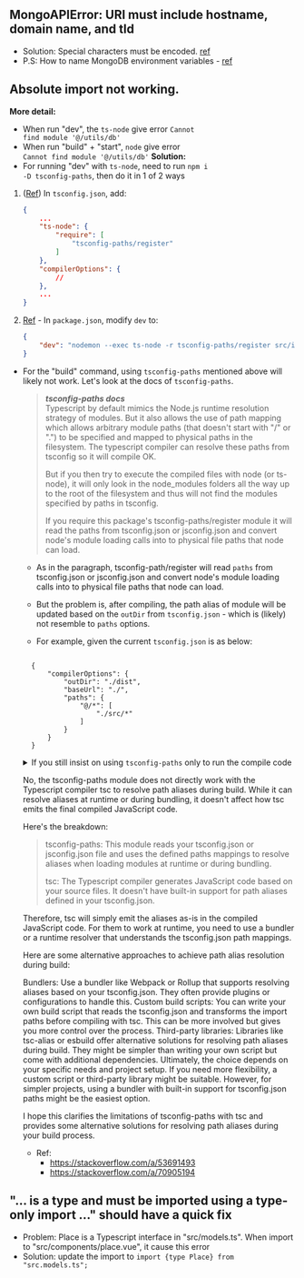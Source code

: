 ## MongoAPIError: URI must include hostname, domain name, and tld
- Solution: Special characters must be encoded. [ref](https://stackoverflow.com/a/57789524)
- P.S: How to name MongoDB environment variables - [ref](https://stackoverflow.com/a/62767284)


## Absolute import not working.
**More detail:**
- When run "dev", the <code>ts-node</code> give error <code>Cannot find module \'@/utils/db\'</code>
- When run "build" + "start", <code>node</code> give error <code> Cannot find module '@/utils/db'</code>
**Solution:**
- For running "dev" with <code>ts-node</code>, need to run <code>npm i -D tsconfig-paths</code>, then do it in 1 of 2 ways
1. ([Ref](https://stackoverflow.com/a/72622089)) In `tsconfig.json`, add:
    ```json
    {
        ...
        "ts-node": {
            "require": [
                "tsconfig-paths/register"
            ]
        },
        "compilerOptions": {
            // 
        },
        ...
    }
    ```

2. [Ref](https://github.com/santiq/bulletproof-nodejs/issues/115#issuecomment-912980978) - In `package.json`, modify `dev` to:
    ```json
    {
        "dev": "nodemon --exec ts-node -r tsconfig-paths/register src/index.ts"
    }
    ```

- For the "build" command, using `tsconfig-paths` mentioned above will likely not work. Let's look at the docs of `tsconfig-paths`.  
    > ***tsconfig-paths docs***   
    > Typescript by default mimics the Node.js runtime resolution strategy of modules. But it also allows the use of path mapping which allows arbitrary module paths (that doesn't start with "/" or ".") to be specified and mapped to physical paths in the filesystem. The typescript compiler can resolve these paths from tsconfig so it will compile OK. 
    >
    > But if you then try to execute the compiled files with node (or ts-node), it will only look in the node_modules folders all the way up to the root of the filesystem and thus will not find the modules specified by paths in tsconfig.  
    > 
    > If you require this package's tsconfig-paths/register module it will read the paths from tsconfig.json or jsconfig.json and convert node's module loading calls into to physical file paths that node can load.

    - As in the paragraph, tsconfig-path/register will read `paths` from tsconfig.json or jsconfig.json and convert node's module loading calls into to physical file paths that node can load.  
    - But the problem is, after compiling, the path alias of module will be updated based on the `outDir` from `tsconfig.json` - which is (likely) not resemble to `paths` options.  

    - For example, given the current `tsconfig.json` is as below:
    <code>
    {  
        "compilerOptions": {   
            "outDir": "./dist", 
            "baseUrl": "./", 
            "paths": {   
                "@/*": [   
                    "./src/*"   
                ]
            }  
        }  
    }  
    </code>   

    <details>
        <summary>If you still insist on using <code>tsconfig-paths</code> only to run the compile code</summary>
        <p>
        To do so, update the <code>"compilerOptions"</code> as below  
        <code>
        {  
            "compilerOptions": {     
                <p style='color:red'>"outDir": "./dist",</p>  
                <p style='color:green'>"outDir": "./src/dist",</p>   
                "baseUrl": "./",   
                "paths": {    
                    "@/*": [    
                        "./src/*"    
                    ]   
                }    
            }    
        }    
        </code>  

        
        Now, you can run with <code>ts-node -r tsconfig-paths/register src/dist/index.js</code> or <code>node -r tsconfig-paths/register src/dist/index.js</code>
        </p>
    </details>

    [Todo: Rework on this answer by Bard]: #
    No, the tsconfig-paths module does not directly work with the Typescript compiler tsc to resolve path aliases during build. While it can resolve aliases at runtime or during bundling, it doesn't affect how tsc emits the final compiled JavaScript code.

    Here's the breakdown:

    > tsconfig-paths: This module reads your tsconfig.json or jsconfig.json file and uses the defined paths mappings to resolve aliases when loading modules at runtime or during bundling.  
    >
    > tsc: The Typescript compiler generates JavaScript code based on your source files. It doesn't have built-in support for path aliases defined in your tsconfig.json.  
    
    Therefore, tsc will simply emit the aliases as-is in the compiled JavaScript code. For them to work at runtime, you need to use a bundler or a runtime resolver that understands the tsconfig.json path mappings.

    Here are some alternative approaches to achieve path alias resolution during build:

    Bundlers: Use a bundler like Webpack or Rollup that supports resolving aliases based on your tsconfig.json. They often provide plugins or configurations to handle this.
    Custom build scripts: You can write your own build script that reads the tsconfig.json and transforms the import paths before compiling with tsc. This can be more involved but gives you more control over the process.
    Third-party libraries: Libraries like tsc-alias or esbuild offer alternative solutions for resolving path aliases during build. They might be simpler than writing your own script but come with additional dependencies.
    Ultimately, the choice depends on your specific needs and project setup. If you need more flexibility, a custom script or third-party library might be suitable. However, for simpler projects, using a bundler with built-in support for tsconfig.json paths might be the easiest option.

    I hope this clarifies the limitations of tsconfig-paths with tsc and provides some alternative solutions for resolving path aliases during your build process.

    - Ref: 
        - <https://stackoverflow.com/a/53691493>
        - <https://stackoverflow.com/a/70905194>



## "... is a type and must be imported using a type-only import ..." should have a quick fix
- Problem: Place is a Typescript interface in "src/models.ts". When import to "src/components/place.vue", it cause this error
- Solution: update the import to `import {type Place} from "src.models.ts";`